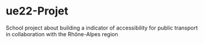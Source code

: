 # ue22-Projet
 School project about building a indicator of accessibility for public transport in collaboration with the Rhône-Alpes region
